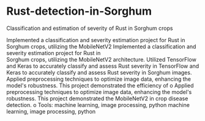 # Rust-detection-in-Sorghum
Classification and estimation of severity of Rust in  Sorghum crops 

Implemented a classification and severity estimation project for Rust in 
Sorghum crops, utilizing the MobileNetV2 
Implemented a classification and severity estimation project for Rust in  
Sorghum crops, utilizing the MobileNetV2 architecture. Utilized 
TensorFlow and Keras to accurately classify and assess Rust severity in 
TensorFlow and Keras to accurately classify and assess Rust severity in 
Sorghum images. 
Applied preprocessing techniques to optimize image data, enhancing the 
model's robustness. This project demonstrated the efficiency of 
o Applied preprocessing techniques to optimize image data, enhancing the 
model's robustness. This project demonstrated the 
MobileNetV2 in crop disease detection. 
o Tools:  machine learning, image processing, python
 machine learning, image processing, python 
